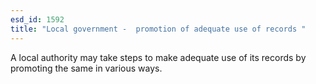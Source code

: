 ```yaml
---
esd_id: 1592
title: "Local government -  promotion of adequate use of records "
---
```


A local authority may take steps to make adequate use of its records by promoting the same in various ways.


